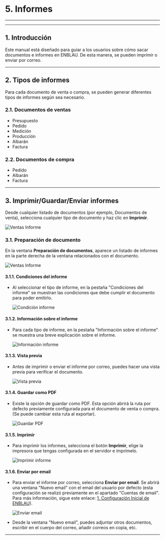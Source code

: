 # 5. Informes

---

<!-- ## Índice
1. [Introducción](#1-introducción)
2. [Tipos de Informes](#2-tipos-de-informes)
3. [Imprimir/Guardar/Enviar Informes](#3-imprimirguardarenviar-informes)
   - [3.1. Preparación de Documento](#31-preparación-de-documento)
     - [3.1.1. Condiciones del Informe](#311-condiciones-del-informe)
     - [3.1.2. Información sobre el Informe](#312-información-sobre-el-informe)
     - [3.1.3. Vista Previa](#313-vista-previa)
     - [3.1.4. Guardar como PDF](#314-guardar-como-pdf)
     - [3.1.5. Imprimir](#315-imprimir)
     - [3.1.6. Enviar por Email](#316-enviar-por-email) -->

---

## 1. Introducción
Este manual está diseñado para guiar a los usuarios sobre cómo sacar documentos e informes en ENBLAU. De esta manera, se pueden imprimir o enviar por correo.

---

## 2. Tipos de informes
Para cada documento de venta o compra, se pueden generar diferentes tipos de informes según sea necesario.

### 2.1. Documentos de ventas
- Presupuesto
- Pedido
- Medición
- Producción
- Albarán
- Factura

### 2.2. Documentos de compra
- Pedido
- Albarán
- Factura

---

## 3. Imprimir/Guardar/Enviar informes
Desde cualquier listado de documentos (por ejemplo, Documentos de venta), selecciona cualquier tipo de documento y haz clic en **Imprimir**.

  ![Ventas Informe](Imagenes/PR_Informes/ventas_informe.jpg)

### 3.1. Preparación de documento
En la ventana **Preparación de documentos**, aparece un listado de informes en la parte derecha de la ventana relacionados con el documento.

  ![Ventas Informe](Imagenes/PR_Informes/ventas_informe2.jpg)

#### 3.1.1. Condiciones del informe
- Al seleccionar el tipo de informe, en la pestaña "Condiciones del informe" se muestran las condiciones que debe cumplir el documento para poder emitirlo.

  ![Condición informe](Imagenes/PR_Informes/condicion_informe.jpg)

#### 3.1.2. Información sobre el informe
- Para cada tipo de informe, en la pestaña "Información sobre el informe" se muestra una breve explicación sobre el informe.

  ![Información informe](Imagenes/PR_Informes/informacion_informe.jpg)

#### 3.1.3. Vista previa
- Antes de imprimir o enviar el informe por correo, puedes hacer una vista previa para verificar el documento.

  ![Vista previa](Imagenes/PR_Informes/vista_previa.jpg)

#### 3.1.4. Guardar como PDF
- Existe la opción de guardar como PDF. Esta opción abrirá la ruta por defecto previamente configurada para el documento de venta o compra. (Se puede cambiar esta ruta al exportar).

  ![Guardar PDF](Imagenes/PR_Informes/guardar_pdf.jpg)

#### 3.1.5. Imprimir
- Para imprimir los informes, selecciona el botón **Imprimir**, elige la impresora que tengas configurada en el servidor e imprímelo.

  ![Imprimir informe](Imagenes/PR_Informes/imprimir_informe.jpg)

#### 3.1.6. Enviar por email
- Para enviar el informe por correo, selecciona **Enviar por email**. Se abrirá una ventana "Nuevo email" con el email del usuario por defecto (esta configuración se realizó previamente en el apartado "Cuentas de email". Para más información, sigue este enlace: [1. Configuración Inicial de ENBLAU](/Configuraciones/1.%20CO_Configuracion_Inicial_ENBLAU)).

  ![Enviar email](Imagenes/PR_Informes/enviar_email.jpg)

- Desde la ventana "Nuevo email", puedes adjuntar otros documentos, escribir en el cuerpo del correo, añadir correos en copia, etc.

---